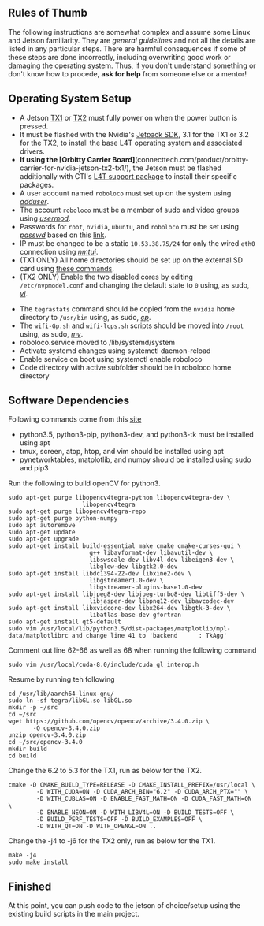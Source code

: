 ## Rules of Thumb
The following instructions are somewhat complex and assume some Linux and Jetson familiarity.
They are *general guidelines* and not all the details are listed in any particular steps.
There are harmful consequences if some of these steps are done incorrectly, including overwriting good work or damaging the operating system.
Thus, if you don't understand something or don't know how to procede, **ask for help** from someone else or a mentor!

## Operating System Setup
- A Jetson [TX1](https://elinux.org/Jetson_TX1) or [TX2](https://elinux.org/Jetson_TX2) must fully power on when the power button is pressed.
- It must be flashed with the Nvidia's [Jetpack SDK](https://developer.nvidia.com/embedded/jetpack), 3.1 for the TX1 or 3.2 for the TX2, to install the base L4T operating system and associated drivers.
- **If using the [Orbitty Carrier Board]**(connecttech.com/product/orbitty-carrier-for-nvidia-jetson-tx2-tx1/), the Jetson must be flashed additionally with CTI's [L4T support package](connecttech.com/product/orbitty-carrier-for-nvidia-jetson-tx2-tx1/) to install their specific packages.
- A user account named `roboloco` must set up on the system using [*adduser*](manpages.ubuntu.com/manpages/xenial/en/man8/adduser.8.html).
- The account `roboloco` must be a member of sudo and video groups using [*usermod*](manpages.ubuntu.com/manpages/xenial/man8/usermod.8.html).
- Passwords for `root`, `nvidia`, `ubuntu`, and `roboloco` must be set using [*passwd*](manpages.ubuntu.com/manpages/trusty/man5/passwd.5.html) based on this [link](https://goo.gl/G4gK9V).
- IP must be changed to be a static `10.53.38.75/24` for only the wired `eth0` connection using [*nmtui*](manpages.ubuntu.com/manpages/xenial/en/man1/nmtui.1.html).
- (TX1 ONLY) All home directories should be set up on the external SD card using [these commands](https://help.ubuntu.com/community/Partitioning/Home/Moving).
- (TX2 ONLY) Enable the two disabled cores by editing `/etc/nvpmodel.conf` and changing the default state to `0` using, as sudo, [*vi*](manpages.ubuntu.com/manpages/xenial/en/man1/vi.1posix.html).
<!--- Check if above statement is actually true and edit to actually match the line number and provide entire line--->
- The `tegrastats` command should be copied from the `nvidia` home directory to `/usr/bin` using, as sudo, [*cp*](manpages.ubuntu.com/manpages/xenial/man1/cp.1.html).
- The `wifi-Gp.sh` and `wifi-lcps.sh` scripts should be moved into `/root` using, as sudo, [*mv*](manpages.ubuntu.com/manpages/xenial/man1/mv.1.html).
- roboloco.service moved to /lib/systemd/system
- Activate systemd changes using systemctl daemon-reload
- Enable service on boot using systemctl enable roboloco
- Code directory with active subfolder should be in roboloco home directory

## Software Dependencies
Following commands come from this [site](https://jkjung-avt.github.io/opencv3-on-tx2/)
- python3.5, python3-pip, python3-dev, and python3-tk must be installed using apt
- tmux, screen, atop, htop, and vim should be installed using apt
- pynetworktables, matplotlib, and numpy should be installed using sudo and pip3

Run the following to build openCV for python3.
```
sudo apt-get purge libopencv4tegra-python libopencv4tegra-dev \
                     libopencv4tegra
sudo apt-get purge libopencv4tegra-repo
sudo apt-get purge python-numpy
sudo apt autoremove
sudo apt-get update
sudo apt-get upgrade
sudo apt-get install build-essential make cmake cmake-curses-gui \
                       g++ libavformat-dev libavutil-dev \
                       libswscale-dev libv4l-dev libeigen3-dev \
                       libglew-dev libgtk2.0-dev
sudo apt-get install libdc1394-22-dev libxine2-dev \
                       libgstreamer1.0-dev \
                       libgstreamer-plugins-base1.0-dev
sudo apt-get install libjpeg8-dev libjpeg-turbo8-dev libtiff5-dev \
                       libjasper-dev libpng12-dev libavcodec-dev
sudo apt-get install libxvidcore-dev libx264-dev libgtk-3-dev \
                       libatlas-base-dev gfortran
sudo apt-get install qt5-default
sudo vim /usr/local/lib/python3.5/dist-packages/matplotlib/mpl-data/matplotlibrc and change line 41 to 'backend      : TkAgg'
```

Comment out line 62-66 as well as 68 when running the following command
```
sudo vim /usr/local/cuda-8.0/include/cuda_gl_interop.h 
```
Resume by running teh following
```
cd /usr/lib/aarch64-linux-gnu/
sudo ln -sf tegra/libGL.so libGL.so
mkdir -p ~/src
cd ~/src
wget https://github.com/opencv/opencv/archive/3.4.0.zip \
       -O opencv-3.4.0.zip
unzip opencv-3.4.0.zip
cd ~/src/opencv-3.4.0
mkdir build
cd build
```

Change the 6.2 to 5.3 for the TX1, run as below for the TX2.
```
cmake -D CMAKE_BUILD_TYPE=RELEASE -D CMAKE_INSTALL_PREFIX=/usr/local \
        -D WITH_CUDA=ON -D CUDA_ARCH_BIN="6.2" -D CUDA_ARCH_PTX="" \
        -D WITH_CUBLAS=ON -D ENABLE_FAST_MATH=ON -D CUDA_FAST_MATH=ON \
        -D ENABLE_NEON=ON -D WITH_LIBV4L=ON -D BUILD_TESTS=OFF \
        -D BUILD_PERF_TESTS=OFF -D BUILD_EXAMPLES=OFF \
        -D WITH_QT=ON -D WITH_OPENGL=ON ..
```

Change the -j4 to -j6 for the TX2 only, run as below for the TX1.
```
make -j4
sudo make install
```

## Finished
At this point, you can push code to the jetson of choice/setup using the existing build scripts in the main project.
